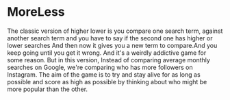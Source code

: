 # MoreLess 
 
The classic version of higher lower is you compare one search term, against another search term and you have to say if the second one has higher or lower searches And then now it gives you a new term to compare.And you keep going until you get it wrong. And it's a weirdly addictive game for some reason.
But in this version, Instead of comparing average monthly searches on Google, we're comparing who has more followers on Instagram.
The aim of the game is to try and stay alive for as long as possible and score as high as possible by thinking about who might be more popular than the other.

